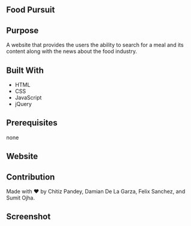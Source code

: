 ## Food Pursuit

## Purpose

A website that provides the users the ability to search for a meal and its content along with the news about the food industry.

## Built With

- HTML
- CSS
- JavaScript
- jQuery

## Prerequisites

none

## Website


## Contribution

Made with ❤️ by Chitiz Pandey, Damian De La Garza, Felix Sanchez, and Sumit Ojha.

## Screenshot
